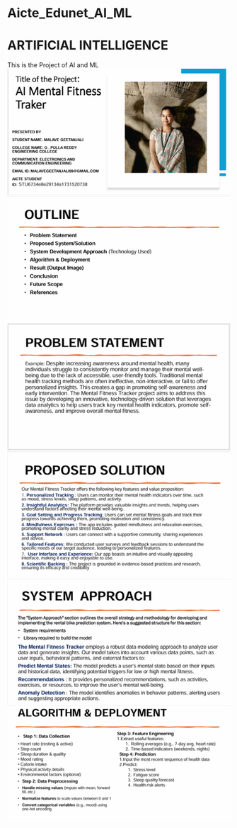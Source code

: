 # Aicte_Edunet_AI_ML
# ARTIFICIAL INTELLIGENCE
This is the Project of AI and ML 
<img src="https://github.com/Malavegeetanjali0481/Aicte_Edunet_AI_ML/blob/main/Screenshot%202025-07-13%20205441.png" alt="">
<img src="https://github.com/Malavegeetanjali0481/Aicte_Edunet_AI_ML/blob/main/Screenshot%202025-07-13%20205504.png" alt="">
<img src="https://github.com/Malavegeetanjali0481/Aicte_Edunet_AI_ML/blob/main/Screenshot%202025-07-13%20205534.png" alt="">
<img src="https://github.com/Malavegeetanjali0481/Aicte_Edunet_AI_ML/blob/main/Screenshot%202025-07-13%20205633.png" alt="">
<img src="https://github.com/Malavegeetanjali0481/Aicte_Edunet_AI_ML/blob/main/Screenshot%202025-07-13%20205724.png" alt="">
<img src="https://github.com/Malavegeetanjali0481/Aicte_Edunet_AI_ML/blob/main/Screenshot%202025-07-13%20205805.png" alt="">
<img src=" " alt="">
<img src=" " alt="">
<img src=" " alt="">
<img src=" " alt="">
